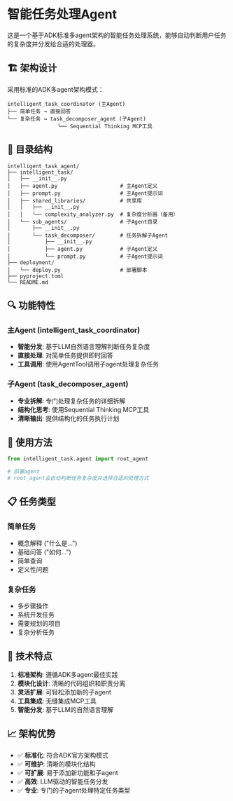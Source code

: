 # 智能任务处理Agent

这是一个基于ADK标准多agent架构的智能任务处理系统，能够自动判断用户任务的复杂度并分发给合适的处理器。

## 🏗️ 架构设计

采用标准的ADK多agent架构模式：

```
intelligent_task_coordinator (主Agent)
├── 简单任务 → 直接回答
└── 复杂任务 → task_decomposer_agent (子Agent)
                └── Sequential Thinking MCP工具
```

## 📁 目录结构

```
intelligent_task_agent/
├── intelligent_task/
│   ├── __init__.py
│   ├── agent.py                    # 主Agent定义
│   ├── prompt.py                   # 主Agent提示词
│   ├── shared_libraries/           # 共享库
│   │   ├── __init__.py
│   │   └── complexity_analyzer.py  # 复杂度分析器（备用）
│   └── sub_agents/                 # 子Agent目录
│       ├── __init__.py
│       └── task_decomposer/        # 任务拆解子Agent
│           ├── __init__.py
│           ├── agent.py            # 子Agent定义
│           └── prompt.py           # 子Agent提示词
├── deployment/
│   └── deploy.py                   # 部署脚本
├── pyproject.toml
└── README.md
```

## 🔍 功能特性

### 主Agent (intelligent_task_coordinator)
- **智能分发**: 基于LLM自然语言理解判断任务复杂度
- **直接处理**: 对简单任务提供即时回答
- **工具调用**: 使用AgentTool调用子agent处理复杂任务

### 子Agent (task_decomposer_agent)
- **专业拆解**: 专门处理复杂任务的详细拆解
- **结构化思考**: 使用Sequential Thinking MCP工具
- **清晰输出**: 提供结构化的任务执行计划

## 🚀 使用方法

```python
from intelligent_task.agent import root_agent

# 部署agent
# root_agent会自动判断任务复杂度并选择合适的处理方式
```

## 📋 任务类型

### 简单任务
- 概念解释 ("什么是...")
- 基础问答 ("如何...")  
- 简单查询
- 定义性问题

### 复杂任务
- 多步骤操作
- 系统开发任务
- 需要规划的项目
- 复杂分析任务

## 🔧 技术特点

1. **标准架构**: 遵循ADK多agent最佳实践
2. **模块化设计**: 清晰的代码组织和职责分离
3. **灵活扩展**: 可轻松添加新的子agent
4. **工具集成**: 无缝集成MCP工具
5. **智能分发**: 基于LLM的自然语言理解

## 📈 架构优势

- ✅ **标准化**: 符合ADK官方架构模式
- ✅ **可维护**: 清晰的模块化结构
- ✅ **可扩展**: 易于添加新功能和子agent
- ✅ **高效**: LLM驱动的智能任务分发
- ✅ **专业**: 专门的子agent处理特定任务类型